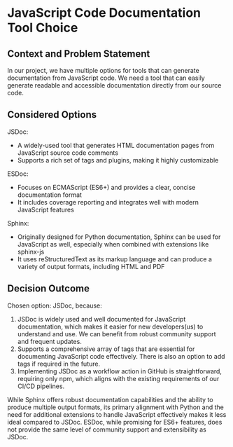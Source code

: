 # JavaScript Code Documentation Tool Choice

## Context and Problem Statement

In our project, we have multiple options for tools that can generate documentation from JavaScript code. We need a tool that can easily generate readable and accessible documentation directly from our source code.

## Considered Options

JSDoc: 
- A widely-used tool that generates HTML documentation pages from JavaScript source code comments
- Supports a rich set of tags and plugins, making it highly customizable

ESDoc: 
- Focuses on ECMAScript (ES6+) and provides a clear, concise documentation format
- It includes coverage reporting and integrates well with modern JavaScript features

Sphinx: 
- Originally designed for Python documentation, Sphinx can be used for JavaScript as well, especially when combined with extensions like sphinx-js
- It uses reStructuredText as its markup language and can produce a variety of output formats, including HTML and PDF

## Decision Outcome

Chosen option: JSDoc, because:
1. JSDoc is widely used and well documented for JavaScript documentation, which makes it easier for new developers(us) to understand and use. We can benefit from robust community support and frequent updates.
2. Supports a comprehensive array of tags that are essential for documenting JavaScript code effectively. There is also an option to add tags if required in the future.
3. Implementing JSDoc as a workflow action in GitHub is straightforward, requiring only npm, which aligns with the existing requirements of our CI/CD pipelines.

While Sphinx offers robust documentation capabilities and the ability to produce multiple output formats, its primary alignment with Python and the need for additional extensions to handle JavaScript effectively makes it less ideal compared to JSDoc. ESDoc, while promising for ES6+ features, does not provide the same level of community support and extensibility as JSDoc.
